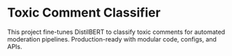 # Toxic Comment Classifier

This project fine-tunes DistilBERT to classify toxic comments for automated moderation pipelines. Production-ready with modular code, configs, and APIs.
